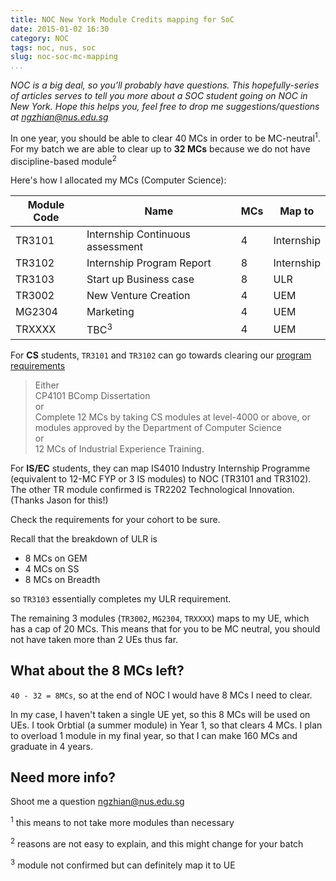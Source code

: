 ```yaml
---
title: NOC New York Module Credits mapping for SoC
date: 2015-01-02 16:30
category: NOC
tags: noc, nus, soc
slug: noc-soc-mc-mapping
...
```


*NOC is a big deal, so you'll probably have questions. This hopefully-series of articles serves to tell you more about a SOC student going on NOC in New York. Hope this helps you, feel free to drop me suggestions/questions at ngzhian@nus.edu.sg*

In one year, you should be able to clear 40 MCs in order to be MC-neutral<sup>1</sup>.
For my batch we are able to clear up to **32 MCs** because we do not have discipline-based module<sup>2</sup>

Here's how I allocated my MCs (Computer Science):

| Module Code |  Name | MCs | Map to |
|-----------|---------------------------------------|-------|---|
|	TR3101	|	Internship Continuous assessment	|	4 	|	Internship |
|	TR3102	|	Internship Program Report			|	8	|	Internship |
|	TR3103	|	Start up Business case				|	8	|	ULR |
|	TR3002	|	New Venture Creation				|	4 	|	UEM |
|	MG2304	|	Marketing							|	4 	|	UEM |
|	TRXXXX	|	TBC<sup>3</sup>						|	4 	|	UEM |

For **CS** students, <code>TR3101</code> and <code>TR3102</code> can go towards clearing our [program requirements](http://www.comp.nus.edu.sg/undergraduates/cs_cs_2012_13.html)

> Either<br/>
> CP4101 BComp Dissertation<br/>
> or<br/>
> Complete 12 MCs by taking CS modules at level-4000 or above, or modules approved by the Department of Computer Science<br/>
> or<br/>
> 12 MCs of Industrial Experience Training.

For **IS/EC** students, they can map IS4010 Industry Internship Programme (equivalent to 12-MC FYP or 3 IS modules) to NOC (TR3101 and TR3102). The other TR module confirmed is TR2202 Technological Innovation. (Thanks Jason for this!)

Check the requirements for your cohort to be sure.

Recall that the breakdown of ULR is
- 8 MCs on GEM
- 4 MCs on SS
- 8 MCs on Breadth

so <code>TR3103</code> essentially completes my ULR requirement.

The remaining 3 modules (<code>TR3002</code>, <code>MG2304</code>, <code>TRXXXX</code>) maps to my UE, which has a cap of 20 MCs. This means that for you to be MC neutral, you should not have taken more than 2 UEs thus far.

## What about the 8 MCs left?
<code>40 - 32 = 8MCs</code>, so at the end of NOC I would have 8 MCs I need to clear.

In my case, I haven't taken a single UE yet, so this 8 MCs will be used on UEs. I took Orbtial (a summer module) in Year 1, so that clears 4 MCs. I plan to overload 1 module in my final year, so that I can make 160 MCs and graduate in 4 years.

## Need more info?
Shoot me a question ngzhian@nus.edu.sg

<sup>1</sup> this means to not take more modules than necessary

<sup>2</sup> reasons are not easy to explain, and this might change for your batch

<sup>3</sup> module not confirmed but can definitely map it to UE
